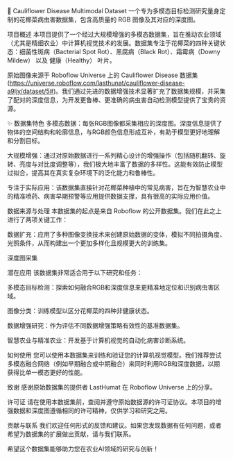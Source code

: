🌱 Cauliflower Disease Multimodal Dataset
一个专为多模态目标检测研究量身定制的花椰菜病虫害数据集，包含高质量的 RGB 图像及其对应的深度图。

项目概述
本项目提供了一个经过大规模增强的多模态数据集，旨在推动农业领域（尤其是精细农业）中计算机视觉技术的发展。数据集专注于花椰菜的四种关键状态：细菌性斑病（Bacterial Spot Rot）、黑腐病（Black Rot）、霜霉病（Downy Mildew） 以及 健康（Healthy） 叶片。

原始图像来源于 Roboflow Universe 上的 Cauliflower Disease 数据集(https://universe.roboflow.com/lasthunat/cauliflower-disease-a9ljy/dataset/5#)。我们通过先进的数据增强技术显著扩充了数据集规模，并采集了配对的深度信息，为开发更鲁棒、更准确的病虫害自动检测模型提供了宝贵的资源。

✨ 数据集特色
多模态数据：每张RGB图像都采集相应的深度图。深度信息提供了物体的空间结构和轮廓信息，与RGB颜色信息形成互补，有助于模型更好地理解和分割目标。

大规模增强：通过对原始数据进行一系列精心设计的增强操作（包括随机翻转、旋转、亮度与对比度调整等），我们极大地丰富了数据的多样性。这能有效防止模型过拟合，提高其在真实复杂环境下的泛化能力和鲁棒性。

专注于实际应用：该数据集直接针对花椰菜种植中的常见病害，旨在为智慧农业中的精准喷药、病害早期预警等应用提供数据支撑，具有很高的实际应用价值。

数据来源与处理
本数据集的起点是来自 Roboflow 的公开数据集。我们在此之上进行了两项关键工作：

数据扩充：应用了多种图像变换技术来创建原始数据的变体，模拟不同拍摄角度、光照条件，从而构建出一个更加多样化且规模更大的训练集。

深度图采集

潜在应用
该数据集非常适合用于以下研究和任务：

多模态目标检测：探索如何融合RGB和深度信息来更精准地定位和识别病虫害区域。

图像分类：训练模型以区分花椰菜的四种非健康状态。

数据增强研究：作为评估不同数据增强策略有效性的基准数据集。

智慧农业与精准农业：开发基于计算机视觉的自动化病害诊断系统。

如何使用
您可以使用本数据集来训练和验证您的计算机视觉模型。我们推荐尝试多模态融合网络（例如早期融合或中期融合）来同时利用RGB和深度数据，以期获得比单一模态更好的性能。

致谢
感谢原始数据集的提供者 LastHumat 在 Roboflow Universe 上的分享。

许可证
请在使用本数据集前，查阅并遵守原始数据源的许可证协议。本项目的增强数据和深度图遵循相同的许可精神，仅供学习和研究之用。

贡献与联系
我们欢迎任何形式的反馈和建议。如果您发现数据有任何问题，或者希望为数据集的扩展做出贡献，请与我们联系。

希望这个数据集能够助力您在农业AI领域的研究与创新！

